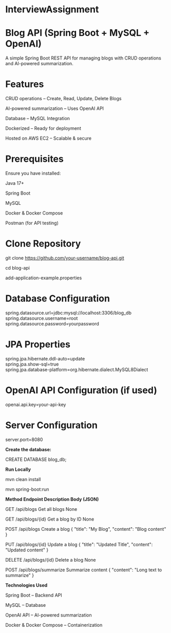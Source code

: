 # InterviewAssignment


# ****Blog API (Spring Boot + MySQL + OpenAI)****



A simple Spring Boot REST API for managing blogs with CRUD operations and AI-powered summarization.



# **Features**


CRUD operations – Create, Read, Update, Delete Blogs

AI-powered summarization – Uses OpenAI API

Database – MySQL Integration

Dockerized – Ready for deployment

Hosted on AWS EC2 – Scalable & secure


# **Prerequisites**

Ensure you have installed:


Java 17+


Spring Boot


MySQL


Docker & Docker Compose


Postman (for API testing)


# Clone Repository

git clone https://github.com/your-username/blog-api.git


cd blog-api






add-application-example.properties


# Database Configuration  
spring.datasource.url=jdbc:mysql://localhost:3306/blog_db  
spring.datasource.username=root  
spring.datasource.password=yourpassword  

# JPA Properties  
spring.jpa.hibernate.ddl-auto=update  
spring.jpa.show-sql=true  
spring.jpa.database-platform=org.hibernate.dialect.MySQL8Dialect  

# OpenAI API Configuration (if used)  
openai.api.key=your-api-key  

# Server Configuration  
server.port=8080  





**Create the database:**

CREATE DATABASE blog_db;



**Run Locally**

mvn clean install


mvn spring-boot:run









**Method       Endpoint	               Description	           Body (JSON)**

GET	       /api/blogs      	       Get all blogs	        None

GET	       /api/blogs/{id}	       Get a blog by ID	      None

POST	     /api/blogs         	   Create a blog	       { "title": "My Blog", "content": "Blog content" }

PUT	       /api/blogs/{id}	       Update a blog	       { "title": "Updated Title", "content": "Updated content" }

DELETE	   /api/blogs/{id}	       Delete a blog	        None

POST	     /api/blogs/summarize	   Summarize content	   { "content": "Long text to summarize" }



**Technologies Used**


Spring Boot – Backend API


MySQL – Database


OpenAI API – AI-powered summarization


Docker & Docker Compose – Containerization


